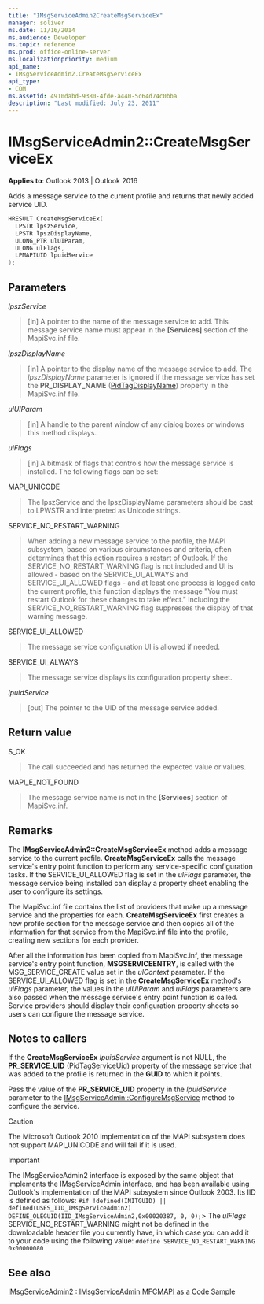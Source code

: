 ```yaml
---
title: "IMsgServiceAdmin2CreateMsgServiceEx" 
manager: soliver
ms.date: 11/16/2014
ms.audience: Developer
ms.topic: reference
ms.prod: office-online-server
ms.localizationpriority: medium
api_name:
- IMsgServiceAdmin2.CreateMsgServiceEx
api_type:
- COM
ms.assetid: 4910dabd-9380-4fde-a440-5c64d74c0bba
description: "Last modified: July 23, 2011"
---
```


# IMsgServiceAdmin2::CreateMsgServiceEx

**Applies to**: Outlook 2013 | Outlook 2016
  
Adds a message service to the current profile and returns that newly added service UID.
  
```cpp
HRESULT CreateMsgServiceEx(
  LPSTR lpszService,
  LPSTR lpszDisplayName,
  ULONG_PTR ulUIParam,
  ULONG ulFlags, 
  LPMAPIUID lpuidService
);
```

## Parameters

 _lpszService_

> [in] A pointer to the name of the message service to add. This message service name must appear in the **[Services]** section of the MapiSvc.inf file.

 _lpszDisplayName_

> [in] A pointer to the display name of the message service to add. The _lpszDisplayName_ parameter is ignored if the message service has set the **PR_DISPLAY_NAME** ([PidTagDisplayName](pidtagdisplayname-canonical-property.md)) property in the MapiSvc.inf file.

 _ulUIParam_

> [in] A handle to the parent window of any dialog boxes or windows this method displays.

 _ulFlags_

> [in] A bitmask of flags that controls how the message service is installed. The following flags can be set:

MAPI_UNICODE

> The lpszService and the lpszDisplayName parameters should be cast to LPWSTR and interpreted as Unicode strings.

SERVICE_NO_RESTART_WARNING

> When adding a new message service to the profile, the MAPI subsystem, based on various circumstances and criteria, often determines that this action requires a restart of Outlook. If the SERVICE_NO_RESTART_WARNING flag is not included and UI is allowed - based on the SERVICE_UI_ALWAYS and SERVICE_UI_ALLOWED flags - and at least one process is logged onto the current profile, this function displays the message "You must restart Outlook for these changes to take effect." Including the SERVICE_NO_RESTART_WARNING flag suppresses the display of that warning message.

SERVICE_UI_ALLOWED

> The message service configuration UI is allowed if needed.

SERVICE_UI_ALWAYS

> The message service displays its configuration property sheet.

 _lpuidService_

> [out] The pointer to the UID of the message service added.

## Return value

S_OK

> The call succeeded and has returned the expected value or values.

MAPI_E_NOT_FOUND

> The message service name is not in the **[Services]** section of MapiSvc.inf.

## Remarks

The **IMsgServiceAdmin2::CreateMsgServiceEx** method adds a message service to the current profile. **CreateMsgServiceEx** calls the message service's entry point function to perform any service-specific configuration tasks. If the SERVICE_UI_ALLOWED flag is set in the _ulFlags_ parameter, the message service being installed can display a property sheet enabling the user to configure its settings.

The MapiSvc.inf file contains the list of providers that make up a message service and the properties for each. **CreateMsgServiceEx** first creates a new profile section for the message service and then copies all of the information for that service from the MapiSvc.inf file into the profile, creating new sections for each provider.

After all the information has been copied from MapiSvc.inf, the message service's entry point function, **MSGSERVICEENTRY**, is called with the MSG_SERVICE_CREATE value set in the _ulContext_ parameter. If the SERVICE_UI_ALLOWED flag is set in the **CreateMsgServiceEx** method's _ulFlags_ parameter, the values in the _ulUIParam_ and _ulFlags_ parameters are also passed when the message service's entry point function is called. Service providers should display their configuration property sheets so users can configure the message service.

## Notes to callers

If the **CreateMsgServiceEx** _lpuidService_ argument is not NULL, the **PR_SERVICE_UID** ([PidTagServiceUid](pidtagserviceuid-canonical-property.md)) property of the message service that was added to the profile is returned in the **GUID** to which it points.

Pass the value of the **PR_SERVICE_UID** property in the _lpuidService_ parameter to the [IMsgServiceAdmin::ConfigureMsgService](imsgserviceadmin-configuremsgservice.md) method to configure the service.

> [!CAUTION]
> The Microsoft Outlook 2010 implementation of the MAPI subsystem does not support MAPI_UNICODE and will fail if it is used.

> [!IMPORTANT]
> The IMsgServiceAdmin2 interface is exposed by the same object that implements the IMsgServiceAdmin interface, and has been available using Outlook's implementation of the MAPI subsystem since Outlook 2003. Its IID is defined as follows:
> `#if !defined(INITGUID) || defined(USES_IID_IMsgServiceAdmin2)`
> `DEFINE_OLEGUID(IID_IMsgServiceAdmin2,0x00020387, 0, 0);`> The _ulFlags_ SERVICE_NO_RESTART_WARNING might not be defined in the downloadable header file you currently have, in which case you can add it to your code using the following value: 
> `#define SERVICE_NO_RESTART_WARNING 0x00000080`
  
## See also

[IMsgServiceAdmin2 : IMsgServiceAdmin](imsgserviceadmin2imsgserviceadmin.md)
[MFCMAPI as a Code Sample](mfcmapi-as-a-code-sample.md)
